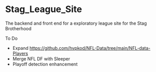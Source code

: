 # Stag_League_Site
The backend and front end for a exploratory league site for the Stag Brotherhood


To Do
- Expand https://github.com/hvpkod/NFL-Data/tree/main/NFL-data-Players
- Merge NFL DF with Sleeper
- Playoff detection enhancement
